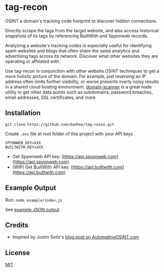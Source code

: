 # tag-recon

OSINT a domain's tracking code footprint to discover hidden connections.

Directly scrape the tags from the target website, and also access historical snapshots of its tags by referencing BuiltWith and Spyonweb records.

Analyzing a website's tracking codes is especially useful for identifying spam websites and blogs that often share the same analytics and advertising tags across its network. Discover what other websites they are operating or affiliated with.

Use tag-recon in conjunction with other website OSINT techniques to get a more holistic picture of the domain. For example, just reversing an IP address often limits further visibility, or worse presents overly noisy results in a shared cloud hosting environment. [domain-scanner](https://github.com/b4dnewz/domain-scanner) is a great node utility to get other data points such as subdomains, password breaches, email addresses, SSL certificates, and more.

## Installation

`git clone https://github.com/daehee/tag-recon.git`

Create `.env` file at root folder of this project with your API keys

```plaintext
SPYONWEB_KEY=XXX
BUILTWITH_KEY=XXX
```

- Get Spyonweb API key: [https://api.spyonweb.com](https://api.spyonweb.com)
- (WIP) Get BuiltWith API key: [https://api.builtwith.com](https://api.builtwith.com)

## Example Output

Run:
`node example/index.js`

See [example JSON output](../master/example/output.json).

## Credits

- Inspired by Justin Seitz's [blog post on AutomatingOSINT.com](http://www.automatingosint.com/blog/2017/07/osint-website-connections-tracking-codes/)

## License

[MIT](LICENSE)
